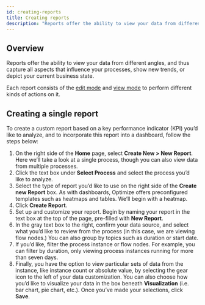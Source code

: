```yaml
---
id: creating-reports
title: Creating reports
description: "Reports offer the ability to view your data from different angles, and thus capture all aspects that influence your processes, show new trends, or depict your current business state."
---
```


## Overview

Reports offer the ability to view your data from different angles, and thus capture all aspects that influence your processes, show new trends, or depict your current business state.

Each report consists of the [edit mode](./process-analysis/report-analysis/edit-mode.md) and [view mode](./process-analysis/report-analysis/view-mode.md) to perform different kinds of actions on it.

## Creating a single report

To create a custom report based on a key performance indicator (KPI) you’d like to analyze, and to incorporate this report into a dashboard, follow the steps below:

1. On the right side of the **Home** page, select **Create New > New Report**. Here we’ll take a look at a single process, though you can also view data from multiple processes.
2. Click the text box under **Select Process** and select the process you’d like to analyze.
3. Select the type of report you’d like to use on the right side of the **Create new Report** box. As with dashboards, Optimize offers preconfigured templates such as heatmaps and tables. We’ll begin with a heatmap.
4. Click **Create Report**.
5. Set up and customize your report. Begin by naming your report in the text box at the top of the page, pre-filled with **New Report**.
6. In the gray text box to the right, confirm your data source, and select what you’d like to review from the process (in this case, we are viewing flow nodes.) You can also group by topics such as duration or start date.
7. If you’d like, filter the process instance or flow nodes. For example, you can filter by duration, only viewing process instances running for more than seven days.
8. Finally, you have the option to view particular sets of data from the instance, like instance count or absolute value, by selecting the gear icon to the left of your data customization. You can also choose how you’d like to visualize your data in the box beneath **Visualization** (i.e. bar chart, pie chart, etc.). Once you’ve made your selections, click **Save**.
